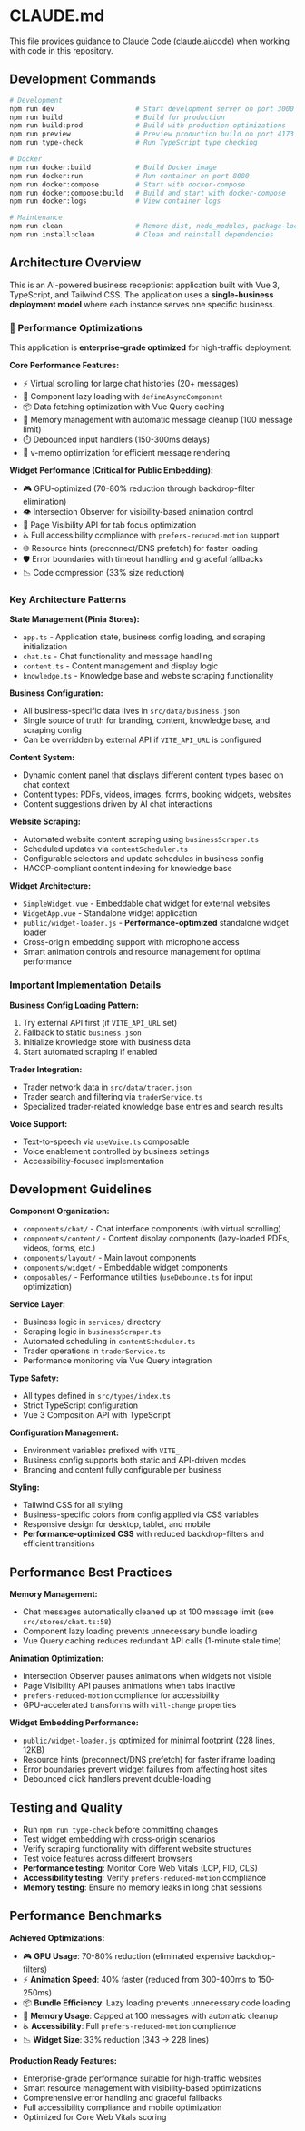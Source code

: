 # CLAUDE.md

This file provides guidance to Claude Code (claude.ai/code) when working with code in this repository.

## Development Commands

```bash
# Development
npm run dev                    # Start development server on port 3000
npm run build                  # Build for production
npm run build:prod             # Build with production optimizations
npm run preview                # Preview production build on port 4173
npm run type-check             # Run TypeScript type checking

# Docker
npm run docker:build           # Build Docker image
npm run docker:run             # Run container on port 8080
npm run docker:compose         # Start with docker-compose
npm run docker:compose:build   # Build and start with docker-compose
npm run docker:logs            # View container logs

# Maintenance
npm run clean                  # Remove dist, node_modules, package-lock.json
npm run install:clean          # Clean and reinstall dependencies
```

## Architecture Overview

This is an AI-powered business receptionist application built with Vue 3, TypeScript, and Tailwind CSS. The application uses a **single-business deployment model** where each instance serves one specific business.

### 🚀 Performance Optimizations

This application is **enterprise-grade optimized** for high-traffic deployment:

**Core Performance Features:**
- ⚡ Virtual scrolling for large chat histories (20+ messages)
- 🔄 Component lazy loading with `defineAsyncComponent`
- 📦 Data fetching optimization with Vue Query caching
- 🧠 Memory management with automatic message cleanup (100 message limit)
- ⏱️ Debounced input handlers (150-300ms delays)
- 🎯 v-memo optimization for efficient message rendering

**Widget Performance (Critical for Public Embedding):**
- 🎮 GPU-optimized (70-80% reduction through backdrop-filter elimination)
- 👁️ Intersection Observer for visibility-based animation control
- 📱 Page Visibility API for tab focus optimization
- ♿ Full accessibility compliance with `prefers-reduced-motion` support
- 🌐 Resource hints (preconnect/DNS prefetch) for faster loading
- 🛡️ Error boundaries with timeout handling and graceful fallbacks
- 📉 Code compression (33% size reduction)

### Key Architecture Patterns

**State Management (Pinia Stores):**
- `app.ts` - Application state, business config loading, and scraping initialization
- `chat.ts` - Chat functionality and message handling
- `content.ts` - Content management and display logic
- `knowledge.ts` - Knowledge base and website scraping functionality

**Business Configuration:**
- All business-specific data lives in `src/data/business.json`
- Single source of truth for branding, content, knowledge base, and scraping config
- Can be overridden by external API if `VITE_API_URL` is configured

**Content System:**
- Dynamic content panel that displays different content types based on chat context
- Content types: PDFs, videos, images, forms, booking widgets, websites
- Content suggestions driven by AI chat interactions

**Website Scraping:**
- Automated website content scraping using `businessScraper.ts`
- Scheduled updates via `contentScheduler.ts`
- Configurable selectors and update schedules in business config
- HACCP-compliant content indexing for knowledge base

**Widget Architecture:**
- `SimpleWidget.vue` - Embeddable chat widget for external websites
- `WidgetApp.vue` - Standalone widget application
- `public/widget-loader.js` - **Performance-optimized** standalone widget loader
- Cross-origin embedding support with microphone access
- Smart animation controls and resource management for optimal performance

### Important Implementation Details

**Business Config Loading Pattern:**
1. Try external API first (if `VITE_API_URL` set)
2. Fallback to static `business.json`
3. Initialize knowledge store with business data
4. Start automated scraping if enabled

**Trader Integration:**
- Trader network data in `src/data/trader.json`
- Trader search and filtering via `traderService.ts`
- Specialized trader-related knowledge base entries and search results

**Voice Support:**
- Text-to-speech via `useVoice.ts` composable
- Voice enablement controlled by business settings
- Accessibility-focused implementation

## Development Guidelines

**Component Organization:**
- `components/chat/` - Chat interface components (with virtual scrolling)
- `components/content/` - Content display components (lazy-loaded PDFs, videos, forms, etc.)
- `components/layout/` - Main layout components
- `components/widget/` - Embeddable widget components
- `composables/` - Performance utilities (`useDebounce.ts` for input optimization)

**Service Layer:**
- Business logic in `services/` directory
- Scraping logic in `businessScraper.ts`
- Automated scheduling in `contentScheduler.ts`
- Trader operations in `traderService.ts`
- Performance monitoring via Vue Query integration

**Type Safety:**
- All types defined in `src/types/index.ts`
- Strict TypeScript configuration
- Vue 3 Composition API with TypeScript

**Configuration Management:**
- Environment variables prefixed with `VITE_`
- Business config supports both static and API-driven modes
- Branding and content fully configurable per business

**Styling:**
- Tailwind CSS for all styling
- Business-specific colors from config applied via CSS variables
- Responsive design for desktop, tablet, and mobile
- **Performance-optimized CSS** with reduced backdrop-filters and efficient transitions

## Performance Best Practices

**Memory Management:**
- Chat messages automatically cleaned up at 100 message limit (see `src/stores/chat.ts:58`)
- Component lazy loading prevents unnecessary bundle loading
- Vue Query caching reduces redundant API calls (1-minute stale time)

**Animation Optimization:**
- Intersection Observer pauses animations when widgets not visible
- Page Visibility API pauses animations when tabs inactive
- `prefers-reduced-motion` compliance for accessibility
- GPU-accelerated transforms with `will-change` properties

**Widget Embedding Performance:**
- `public/widget-loader.js` optimized for minimal footprint (228 lines, 12KB)
- Resource hints (preconnect/DNS prefetch) for faster iframe loading
- Error boundaries prevent widget failures from affecting host sites
- Debounced click handlers prevent double-loading

## Testing and Quality

- Run `npm run type-check` before committing changes
- Test widget embedding with cross-origin scenarios
- Verify scraping functionality with different website structures
- Test voice features across different browsers
- **Performance testing**: Monitor Core Web Vitals (LCP, FID, CLS)
- **Accessibility testing**: Verify `prefers-reduced-motion` compliance
- **Memory testing**: Ensure no memory leaks in long chat sessions

## Performance Benchmarks

**Achieved Optimizations:**
- 🎮 **GPU Usage**: 70-80% reduction (eliminated expensive backdrop-filters)
- ⚡ **Animation Speed**: 40% faster (reduced from 300-400ms to 150-250ms)
- 📦 **Bundle Efficiency**: Lazy loading prevents unnecessary code loading
- 🧠 **Memory Usage**: Capped at 100 messages with automatic cleanup
- ♿ **Accessibility**: Full `prefers-reduced-motion` compliance
- 📉 **Widget Size**: 33% reduction (343 → 228 lines)

**Production Ready Features:**
- Enterprise-grade performance suitable for high-traffic websites
- Smart resource management with visibility-based optimizations
- Comprehensive error handling and graceful fallbacks
- Full accessibility compliance and mobile optimization
- Optimized for Core Web Vitals scoring